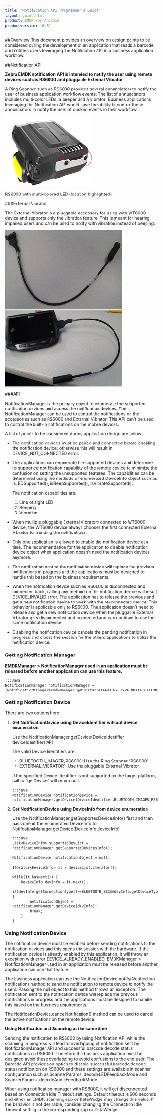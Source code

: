 ```yaml
---
title: "Notification API Programmer's Guide"
layout: guide.html
product: EMDK For Android
productversion: '6.8'
---
```


##Overview
This document provides an overview on design points to be considered during the development of an application that reads a barcode and notifies users leveraging the Notification API in a business application workflow.


##Notification API

**Zebra EMDK notification API is intended  to notify the user using remote devices such as RS6000 and pluggable External Vibrator**

A Ring Scanner such as RS6000 provides several annunciators to notify
the user of business application workflow events. The list of
annunciators includes multi-color LEDs, a beeper and a vibrator. 
Business applications leveraging the Notification API would have the ability to control these annunciators to notify the user of custom events in their workflow.

![img](../../images/notification-api/image1.png)


RS6000 with multi-colored LED (location highlighted)

###External Vibrator

The External Vibrator is a pluggable accessory for using with WT6000 device and supports only the vibration feature. This is meant for hearing impaired users and can be used to notify with vibration instead of beeping.


![img](../../images/notification-api/image2.png) ![img](../../images/notification-api/image3.png)

###API

NotificationManager is the primary object to enumerate the supported
notification devices and access the notification devices. The
NotificationManager can be used to control the notifications on the
accessories such as RS6000 and External Vibrator. This API can’t be used
to control the built-in notifications on the mobile devices.

A list of points to be considered during application design are
below:

*  The notification devices must be paired and connected before enabling the notification device; otherwise this will result in DEVICE_NOT_CONNECTED error.

* The applications can enumerate the supported devices and determine its supported notification capability of the remote device to minimize the confusion on setting the unsupported features. The capabilities can be determined using the methods of enumerated DeviceInfo object such as isLEDSupported(), isBeepSupported(), isVibrateSupported(). 

    The notification capabilities are:
	1. Line of sight LED
    2. Beeping
    3. Vibration

* When multiple pluggable External Vibrators connected to WT6000 device, the WT6000 device always chooses the first connected External Vibrator for sending the notifications.

*   Only one application is allowed to enable the notification device at a time. The recommendation for the application to disable notification device object when application doesn’t need the notification devices anymore.

*   The notification sent to the notification device will replace the previous notifications in progress and the applications must be designed to handle this based on the business requirements.

*   When the notification device such as RS6000 is disconnected and connected back, calling any method on the notification device will result DEVICE_INVALID error. The application has to release the previous and get a new notification device to work with the re-connected device. This behavior is applicable only to RS6000.  The application doesn’t need to release and get a new notification device when the pluggable External Vibrator gets disconnected and connected and can continue to use the same notification device.


*   Disabling the notification device cancels the pending notification in progress and closes the session for the others applications to utilize the notification device.


### Getting Notification Manager

 **EMDKManager > NotificationManager used in an application must be released before another application can use this feature.**

    :::Java
    NotificationManager notificationManager = (NotificationManager)emdkManager.getInstance(FEATURE_TYPE.NOTIFICATION);

### Getting Notification Device

There are two options here:

1.  **Get NotificationDevice using DeviceIdentifier without device
    enumeration**
    
    Use the NotificationManager.getDevice(DeviceIdentifier deviceIdentifier) API
    
    The valid Device Identifiers are:
    
    * BLUETOOTH_IMAGER_RS6000: Use the Ring Scanner “RS6000”
    * EXTERNAL_VIBRATOR1: Use the pluggable External Vibrator
    
    If the specified Device Identifier is not supported on the target platform, call to “getDevice” will return null.

        :::java
        NotificationDevice notificationDevice = notificationManager.getDevice(DeviceIdentifier.BLUETOOTH_IMAGER_RS6000);

2.  **Get NotificationDevice using DeviceInfo from device enumeration**

    Use the NotificationManager.getSupportedDevicesInfo() first and then pass one of the enumerated DeviceInfo to NotifcationManager.getDevice(DeviceInfo deviceInfo)

        :::java
        List<DeviceInfo> supportedDevList = notificationManager.getSupportedDevicesInfo();

        NotificationDevice notificationObject = null;

        Iterator<DeviceInfo> it = deviceList.iterator();

        while(it.hasNext()) {
            DeviceInfo devInfo = it.next();
            if(devInfo.getConnectionType()==BLUETOOTH_SSI&&devInfo.getDeviceType()==IMAGER){
                notificationObject = notificationManager.getDevice(devInfo);
                break;
            }
        }

### Using Notification Device

The notification device must be enabled before sending notifications to the notification devices and this opens the session with the hardware. If the notification device is already enabled by this application, it will throw an exception with error DEVICE_ALREADY_ENABLED. EMDKManager > NotificationManager used in an application must be released before another application can use that feature.


The business application can use the NotificationDevice.notify(Notification notification) method to send the notification to remote  device to notify the users.  Passing the null object to this method throws an exception. The notification sent to the notification device will replace the previous notifications in progress and the applications must be designed to handle this based on the business requirements.

The NotificationDevice.cancelNotification() method can be used to cancel
the active notifications on the remote device.

**Using Notification and Scanning at the same time**

Sending the notification to RS6000 by using Notification API while the
scanning in progress will lead to overlapping of notification sent by
NotificationManager API and successful barcode decode status
notifications on RS6000. Therefore the business application must be
designed avoid these overlapping to avoid confusions to the end user.
The Barcode API provides an option to disable successful barcode decode
status notification on RS6000 and these settings are available in
scanner configuration such as ScannerParams .decodeLEDFeedbackMode and
ScannerParams .decodeAudioFeedbackMode.

When using notification manager with RS6000, it will get disconnected
based on Connection Idle Timeout settings. Default timeout is 600 seconds and
either an EMDK scanning app or DataWedge may change this value. If the
behavior is not desirable, consider changing the Connection Idle Timeout
setting in the corresponding app or DataWedge.


